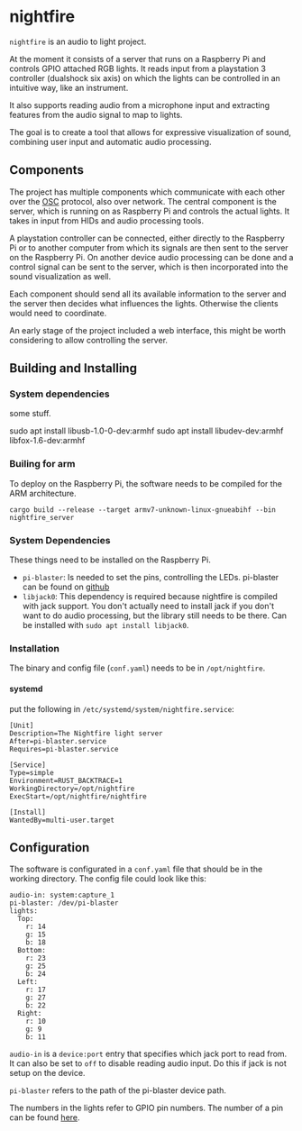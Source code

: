 # nightfire

`nightfire` is an audio to light project.

At the moment it consists of a server that runs on a Raspberry Pi and
controls GPIO attached RGB lights.  It reads input from a playstation
3 controller (dualshock six axis) on which the lights can be
controlled in an intuitive way, like an instrument.

It also supports reading audio from a microphone input and extracting
features from the audio signal to map to lights.

The goal is to create a tool that allows for expressive visualization
of sound, combining user input and automatic audio processing.


## Components

The project has multiple components which communicate with each other
over the [OSC](http://opensoundcontrol.org/) protocol, also over
network.  The central component is the server, which is running on as
Raspberry Pi and controls the actual lights.  It takes in input from
HIDs and audio processing tools.

A playstation controller can be connected, either directly to the
Raspberry Pi or to another computer from which its signals are then
sent to the server on the Raspberry Pi.  On another device audio
processing can be done and a control signal can be sent to the server,
which is then incorporated into the sound visualization as well.

Each component should send all its available information to the server
and the server then decides what influences the lights.  Otherwise the
clients would need to coordinate.

An early stage of the project included a web interface, this might be
worth considering to allow controlling the server.


## Building and Installing

### System dependencies

some stuff.

sudo apt install libusb-1.0-0-dev:armhf
sudo apt install libudev-dev:armhf libfox-1.6-dev:armhf
  
### Builing for arm

To deploy on the Raspberry Pi, the software needs to be compiled for
the ARM architecture.

    cargo build --release --target armv7-unknown-linux-gnueabihf --bin nightfire_server
    
    
### System Dependencies

These things need to be installed on the Raspberry Pi.

- `pi-blaster`: Is needed to set the pins, controlling the LEDs.
  pi-blaster can be found on
  [github](https://github.com/sarfata/pi-blaster)
- `libjack0`: This dependency is required because nightfire is compiled
  with jack support.  You don't actually need to install jack if you
  don't want to do audio processing, but the library still needs to be
  there.  Can be installed with `sudo apt install libjack0`.


### Installation

The binary and config file (`conf.yaml`) needs to be in `/opt/nightfire`.

#### systemd

put the following in `/etc/systemd/system/nightfire.service`:

    [Unit]
    Description=The Nightfire light server
    After=pi-blaster.service
    Requires=pi-blaster.service
    
    [Service]
    Type=simple
    Environment=RUST_BACKTRACE=1
    WorkingDirectory=/opt/nightfire
    ExecStart=/opt/nightfire/nightfire
    
    [Install]
    WantedBy=multi-user.target


## Configuration

The software is configurated in a `conf.yaml` file that should be in
the working directory.  The config file could look like this:

    audio-in: system:capture_1
    pi-blaster: /dev/pi-blaster
    lights:
      Top:
        r: 14
        g: 15
        b: 18
      Bottom:
        r: 23
        g: 25
        b: 24
      Left:
        r: 17
        g: 27
        b: 22
      Right:
        r: 10
        g: 9
        b: 11

`audio-in` is a `device:port` entry that specifies which jack port to
read from.  It can also be set to `off` to disable reading audio input.
Do this if jack is not setup on the device.

`pi-blaster` refers to the path of the pi-blaster device path.

The numbers in the lights refer to GPIO pin numbers.  The number of a
pin can be found [here](https://pinout.xyz/).
